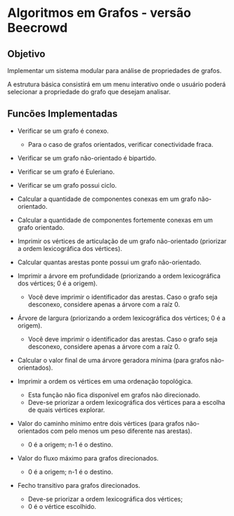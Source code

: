 # Algoritmos em Grafos - versão Beecrowd

## Objetivo

Implementar um sistema modular para análise de propriedades de grafos.

A estrutura básica consistirá em um menu interativo onde o usuário poderá selecionar a propriedade do grafo que desejam analisar.

## Funcões Implementadas

* Verificar se um grafo é conexo. 
    * Para o caso de grafos orientados, verificar conectividade fraca. 

* Verificar se um grafo não-orientado é bipartido. 

* Verificar se um grafo é Euleriano. 

* Verificar se um grafo possui ciclo. 

* Calcular a quantidade de componentes conexas em um grafo não-orientado. 

* Calcular a quantidade de componentes fortemente conexas em um grafo orientado. 

* Imprimir os vértices de articulação de um grafo não-orientado (priorizar a ordem lexicográfica dos vértices). 

* Calcular quantas arestas ponte possui um grafo não-orientado. 

* Imprimir a árvore em profundidade (priorizando a ordem lexicográfica dos vértices; 0 é a origem). 
    * Você deve imprimir o identificador das arestas. Caso o grafo seja desconexo, considere apenas a árvore com a raíz 0. 

* Árvore de largura (priorizando a ordem lexicográfica dos vértices; 0 é a origem).  
    * Você deve imprimir o identificador das arestas. Caso o grafo seja desconexo, considere apenas a árvore com a raíz 0.  

* Calcular o valor final de uma árvore geradora mínima (para grafos não-orientados).

* Imprimir a ordem os vértices em uma ordenação topológica. 
    * Esta função não fica disponível em grafos não direcionado. 
    * Deve-se priorizar a ordem lexicográfica dos vértices para a escolha de quais vértices explorar.

* Valor do caminho mínimo entre dois vértices (para grafos não-orientados com pelo menos um peso diferente nas arestas).  
    * 0 é a origem; n-1 é o destino. 

* Valor do fluxo máximo para grafos direcionados.  
    * 0 é a origem; n-1 é o destino. 

* Fecho transitivo para grafos direcionados. 
    * Deve-se priorizar a ordem lexicográfica dos vértices; 
    * 0 é o vértice escolhido.



